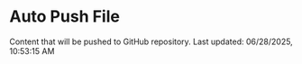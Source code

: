 # Auto Push File

Content that will be pushed to GitHub repository.
Last updated: 06/28/2025, 10:53:15 AM